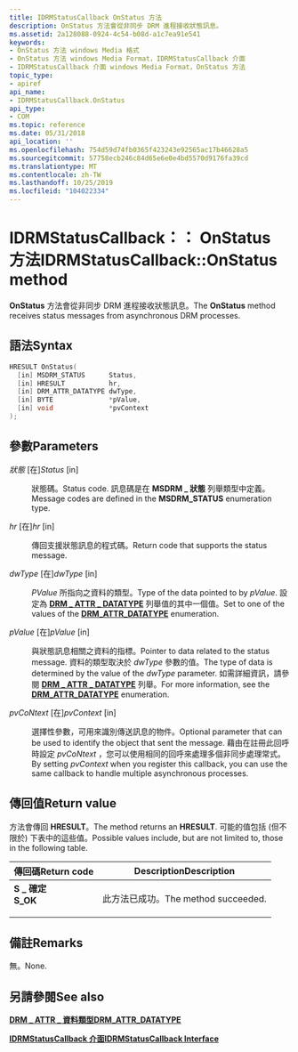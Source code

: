 ```yaml
---
title: IDRMStatusCallback OnStatus 方法
description: OnStatus 方法會從非同步 DRM 進程接收狀態訊息。
ms.assetid: 2a128088-0924-4c54-b08d-a1c7ea91e541
keywords:
- OnStatus 方法 windows Media 格式
- OnStatus 方法 windows Media Format，IDRMStatusCallback 介面
- IDRMStatusCallback 介面 windows Media Format，OnStatus 方法
topic_type:
- apiref
api_name:
- IDRMStatusCallback.OnStatus
api_type:
- COM
ms.topic: reference
ms.date: 05/31/2018
api_location: ''
ms.openlocfilehash: 754d59d74fb0365f423243e92565ac17b46628a5
ms.sourcegitcommit: 57758ecb246c84d65e6e0e4bd5570d9176fa39cd
ms.translationtype: MT
ms.contentlocale: zh-TW
ms.lasthandoff: 10/25/2019
ms.locfileid: "104022334"
---
```

# <a name="idrmstatuscallbackonstatus-method"></a><span data-ttu-id="ef377-106">IDRMStatusCallback：： OnStatus 方法</span><span class="sxs-lookup"><span data-stu-id="ef377-106">IDRMStatusCallback::OnStatus method</span></span>

<span data-ttu-id="ef377-107">**OnStatus** 方法會從非同步 DRM 進程接收狀態訊息。</span><span class="sxs-lookup"><span data-stu-id="ef377-107">The **OnStatus** method receives status messages from asynchronous DRM processes.</span></span>

## <a name="syntax"></a><span data-ttu-id="ef377-108">語法</span><span class="sxs-lookup"><span data-stu-id="ef377-108">Syntax</span></span>


```C++
HRESULT OnStatus(
  [in] MSDRM_STATUS      Status,
  [in] HRESULT           hr,
  [in] DRM_ATTR_DATATYPE dwType,
  [in] BYTE              *pValue,
  [in] void              *pvContext
);
```



## <a name="parameters"></a><span data-ttu-id="ef377-109">參數</span><span class="sxs-lookup"><span data-stu-id="ef377-109">Parameters</span></span>

<dl> <dt>

<span data-ttu-id="ef377-110">*狀態* \[在\]</span><span class="sxs-lookup"><span data-stu-id="ef377-110">*Status* \[in\]</span></span>
</dt> <dd>

<span data-ttu-id="ef377-111">狀態碼。</span><span class="sxs-lookup"><span data-stu-id="ef377-111">Status code.</span></span> <span data-ttu-id="ef377-112">訊息碼是在 **MSDRM \_ 狀態** 列舉類型中定義。</span><span class="sxs-lookup"><span data-stu-id="ef377-112">Message codes are defined in the **MSDRM\_STATUS** enumeration type.</span></span>

</dd> <dt>

<span data-ttu-id="ef377-113">*hr* \[在\]</span><span class="sxs-lookup"><span data-stu-id="ef377-113">*hr* \[in\]</span></span>
</dt> <dd>

<span data-ttu-id="ef377-114">傳回支援狀態訊息的程式碼。</span><span class="sxs-lookup"><span data-stu-id="ef377-114">Return code that supports the status message.</span></span>

</dd> <dt>

<span data-ttu-id="ef377-115">*dwType* \[在\]</span><span class="sxs-lookup"><span data-stu-id="ef377-115">*dwType* \[in\]</span></span>
</dt> <dd>

<span data-ttu-id="ef377-116">*PValue* 所指向之資料的類型。</span><span class="sxs-lookup"><span data-stu-id="ef377-116">Type of the data pointed to by *pValue*.</span></span> <span data-ttu-id="ef377-117">設定為 [**DRM \_ ATTR \_ DATATYPE**](drm-attr-datatype.md) 列舉值的其中一個值。</span><span class="sxs-lookup"><span data-stu-id="ef377-117">Set to one of the values of the [**DRM\_ATTR\_DATATYPE**](drm-attr-datatype.md) enumeration.</span></span>

</dd> <dt>

<span data-ttu-id="ef377-118">*pValue* \[在\]</span><span class="sxs-lookup"><span data-stu-id="ef377-118">*pValue* \[in\]</span></span>
</dt> <dd>

<span data-ttu-id="ef377-119">與狀態訊息相關之資料的指標。</span><span class="sxs-lookup"><span data-stu-id="ef377-119">Pointer to data related to the status message.</span></span> <span data-ttu-id="ef377-120">資料的類型取決於 *dwType* 參數的值。</span><span class="sxs-lookup"><span data-stu-id="ef377-120">The type of data is determined by the value of the *dwType* parameter.</span></span> <span data-ttu-id="ef377-121">如需詳細資訊，請參閱 [**DRM \_ ATTR \_ DATATYPE**](drm-attr-datatype.md) 列舉。</span><span class="sxs-lookup"><span data-stu-id="ef377-121">For more information, see the [**DRM\_ATTR\_DATATYPE**](drm-attr-datatype.md) enumeration.</span></span>

</dd> <dt>

<span data-ttu-id="ef377-122">*pvCoNtext* \[在\]</span><span class="sxs-lookup"><span data-stu-id="ef377-122">*pvContext* \[in\]</span></span>
</dt> <dd>

<span data-ttu-id="ef377-123">選擇性參數，可用來識別傳送訊息的物件。</span><span class="sxs-lookup"><span data-stu-id="ef377-123">Optional parameter that can be used to identify the object that sent the message.</span></span> <span data-ttu-id="ef377-124">藉由在註冊此回呼時設定 *pvCoNtext* ，您可以使用相同的回呼來處理多個非同步處理常式。</span><span class="sxs-lookup"><span data-stu-id="ef377-124">By setting *pvContext* when you register this callback, you can use the same callback to handle multiple asynchronous processes.</span></span>

</dd> </dl>

## <a name="return-value"></a><span data-ttu-id="ef377-125">傳回值</span><span class="sxs-lookup"><span data-stu-id="ef377-125">Return value</span></span>

<span data-ttu-id="ef377-126">方法會傳回 **HRESULT**。</span><span class="sxs-lookup"><span data-stu-id="ef377-126">The method returns an **HRESULT**.</span></span> <span data-ttu-id="ef377-127">可能的值包括 (但不限於) 下表中的這些值。</span><span class="sxs-lookup"><span data-stu-id="ef377-127">Possible values include, but are not limited to, those in the following table.</span></span>



| <span data-ttu-id="ef377-128">傳回碼</span><span class="sxs-lookup"><span data-stu-id="ef377-128">Return code</span></span>                                                                          | <span data-ttu-id="ef377-129">Description</span><span class="sxs-lookup"><span data-stu-id="ef377-129">Description</span></span>                      |
|--------------------------------------------------------------------------------------|----------------------------------|
| <dl> <span data-ttu-id="ef377-130"><dt>**S \_ 確定**</dt></span><span class="sxs-lookup"><span data-stu-id="ef377-130"><dt>**S\_OK**</dt></span></span> </dl> | <span data-ttu-id="ef377-131">此方法已成功。</span><span class="sxs-lookup"><span data-stu-id="ef377-131">The method succeeded.</span></span><br/> |



 

## <a name="remarks"></a><span data-ttu-id="ef377-132">備註</span><span class="sxs-lookup"><span data-stu-id="ef377-132">Remarks</span></span>

<span data-ttu-id="ef377-133">無。</span><span class="sxs-lookup"><span data-stu-id="ef377-133">None.</span></span>

## <a name="see-also"></a><span data-ttu-id="ef377-134">另請參閱</span><span class="sxs-lookup"><span data-stu-id="ef377-134">See also</span></span>

<dl> <dt>

[<span data-ttu-id="ef377-135">**DRM \_ ATTR \_ 資料類型**</span><span class="sxs-lookup"><span data-stu-id="ef377-135">**DRM\_ATTR\_DATATYPE**</span></span>](drm-attr-datatype.md)
</dt> <dt>

[<span data-ttu-id="ef377-136">**IDRMStatusCallback 介面**</span><span class="sxs-lookup"><span data-stu-id="ef377-136">**IDRMStatusCallback Interface**</span></span>](idrmstatuscallback.md)
</dt> </dl>

 

 





